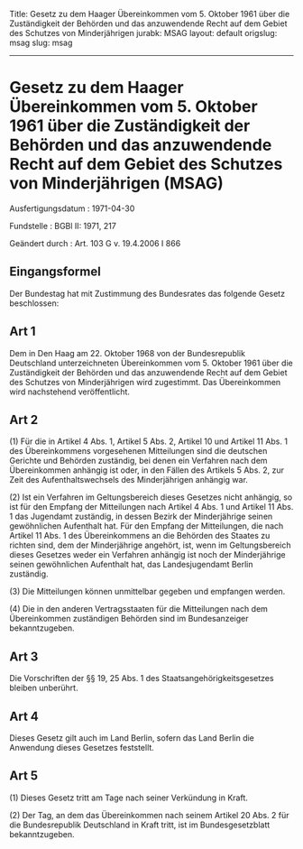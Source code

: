 Title: Gesetz zu dem Haager Übereinkommen vom 5. Oktober 1961 über die Zuständigkeit
  der Behörden und das anzuwendende Recht auf dem Gebiet des Schutzes von Minderjährigen
jurabk: MSAG
layout: default
origslug: msag
slug: msag

---

# Gesetz zu dem Haager Übereinkommen vom 5. Oktober 1961 über die Zuständigkeit der Behörden und das anzuwendende Recht auf dem Gebiet des Schutzes von Minderjährigen (MSAG)

Ausfertigungsdatum
:   1971-04-30

Fundstelle
:   BGBl II: 1971, 217

Geändert durch
:   Art. 103 G v. 19.4.2006 I 866


## Eingangsformel

Der Bundestag hat mit Zustimmung des Bundesrates das folgende Gesetz
beschlossen:


## Art 1

Dem in Den Haag am 22. Oktober 1968 von der Bundesrepublik Deutschland
unterzeichneten Übereinkommen vom 5. Oktober 1961 über die
Zuständigkeit der Behörden und das anzuwendende Recht auf dem Gebiet
des Schutzes von Minderjährigen wird zugestimmt. Das Übereinkommen
wird nachstehend veröffentlicht.


## Art 2

(1) Für die in Artikel 4 Abs. 1, Artikel 5 Abs. 2, Artikel 10 und
Artikel 11 Abs. 1 des Übereinkommens vorgesehenen Mitteilungen sind
die deutschen Gerichte und Behörden zuständig, bei denen ein Verfahren
nach dem Übereinkommen anhängig ist oder, in den Fällen des Artikels 5
Abs. 2, zur Zeit des Aufenthaltswechsels des Minderjährigen anhängig
war.

(2) Ist ein Verfahren im Geltungsbereich dieses Gesetzes nicht
anhängig, so ist für den Empfang der Mitteilungen nach Artikel 4 Abs.
1 und Artikel 11 Abs. 1 das Jugendamt zuständig, in dessen Bezirk der
Minderjährige seinen gewöhnlichen Aufenthalt hat. Für den Empfang der
Mitteilungen, die nach Artikel 11 Abs. 1 des Übereinkommens an die
Behörden des Staates zu richten sind, dem der Minderjährige angehört,
ist, wenn im Geltungsbereich dieses Gesetzes weder ein Verfahren
anhängig ist noch der Minderjährige seinen gewöhnlichen Aufenthalt
hat, das Landesjugendamt Berlin zuständig.

(3) Die Mitteilungen können unmittelbar gegeben und empfangen werden.

(4) Die in den anderen Vertragsstaaten für die Mitteilungen nach dem
Übereinkommen zuständigen Behörden sind im Bundesanzeiger
bekanntzugeben.


## Art 3

Die Vorschriften der §§ 19, 25 Abs. 1 des Staatsangehörigkeitsgesetzes
bleiben unberührt.


## Art 4

Dieses Gesetz gilt auch im Land Berlin, sofern das Land Berlin die
Anwendung dieses Gesetzes feststellt.


## Art 5

(1) Dieses Gesetz tritt am Tage nach seiner Verkündung in Kraft.

(2) Der Tag, an dem das Übereinkommen nach seinem Artikel 20 Abs. 2
für die Bundesrepublik Deutschland in Kraft tritt, ist im
Bundesgesetzblatt bekanntzugeben.


